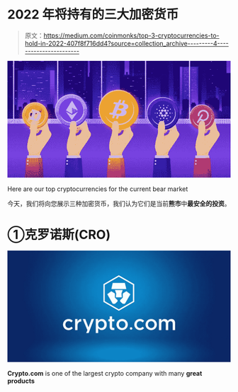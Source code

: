 # 2022 年将持有的三大加密货币

> 原文：<https://medium.com/coinmonks/top-3-cryptocurrencies-to-hold-in-2022-407f8f716dd4?source=collection_archive---------4----------------------->

![](img/1ca0021bed961a918af7200249aaf72e.png)

Here are our top cryptocurrencies for the current bear market

今天，我们将向您展示三种加密货币，我们认为它们是当前**熊市**中**最安全的投资**。

# ①克罗诺斯(CRO)

![](img/8250694cc3c1d6640014517bbbd9e495.png)

**Crypto.com** is one of the largest crypto company with many **great products**